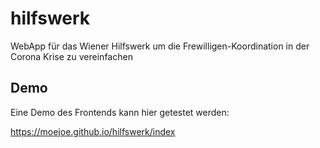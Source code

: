 # hilfswerk
WebApp für das Wiener Hilfswerk um die Frewilligen-Koordination in der Corona Krise zu vereinfachen

## Demo

Eine Demo des Frontends kann hier getestet werden:

https://moejoe.github.io/hilfswerk/index
